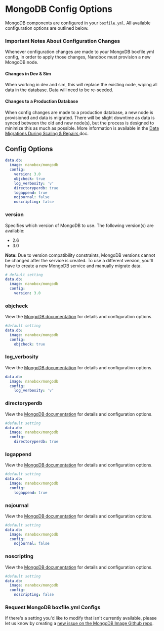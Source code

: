 # MongoDB Config Options

MongoDB components are configured in your `boxfile.yml`. All available configuration options are outlined below.

### Important Notes About Configuration Changes
Whenever configuration changes are made to your MongoDB boxfile.yml config, in order to apply those changes, Nanobox must provision a new MongoDB node.

#### Changes in Dev & Sim
When working in dev and sim, this will replace the existing node, wiping all data in the database. Data will need to be re-seeded.

#### Changes to a Production Database
When config changes are made to a production database, a new node is provisioned and data is migrated. There will be slight downtime as data is synced between the old and new node(s), but the process is designed to minimize this as much as possible. More information is available in the [Data Migrations During Scaling & Repairs ](https://docs.nanobox.io/data-management/data-migrations-scaling/) doc.

## Config Options
```yaml
data.db:
  image: nanobox/mongodb
  config:
    version: 3.0
    objcheck: true
    log_verbosity: 'v'
    directoryperdb: true
    logappend: true
    nojournal: false
    noscripting: false
```

### version
Specifies which version of MongoDB to use. The following version(s) are available:

- 2.6
- 3.0

**Note:** Due to version compatibility constraints, MongoDB versions cannot be changed after the service is created. To use a different version, you'll have to create a new MongoDB service and manually migrate data.

```yaml
# default setting
data.db:
  image: nanobox/mongodb
  config:
    version: 3.0
```

### objcheck
View the [MongoDB documentation](http://docs.mongodb.org/manual/reference/configuration-options/#diaglog) for details and configuration options.

```yaml
#default setting
data.db:
  image: nanobox/mongodb
  config:
    objcheck: true
```

### log\_verbosity
View the [MongoDB documentation](http://docs.mongodb.org/manual/reference/configuration-options/#verbose) for details and configuration options.

```yaml
data.db:
  image: nanobox/mongodb
  config:
    log_verbosity: 'v'
```

### directoryperdb
View the [MongoDB documentation](http://docs.mongodb.org/manual/reference/configuration-options/#directoryperdb) for details and configuration options.

```yaml
#default setting
data.db:
  image: nanobox/mongodb
  config:
    directoryperdb: true
```

### logappend
View the [MongoDB documentation](http://docs.mongodb.org/manual/reference/configuration-options/#logappend) for details and configuration options.

```yaml
#default setting
data.db:
  image: nanobox/mongodb
  config:
    logappend: true
```

### nojournal
View the [MongoDB documentation](http://docs.mongodb.org/manual/reference/configuration-options/#nojournal) for details and configuration options.

```yaml
#default setting
data.db:
  image: nanobox/mongodb
  config:
    nojournal: false
```

### noscripting
View the [MongoDB documentation](http://docs.mongodb.org/manual/reference/configuration-options/#noscripting) for details and configuration options.

```yaml
#default setting
data.db:
  image: nanobox/mongodb
  config:
    noscripting: false
```

### Request MongoDB boxfile.yml Configs
If there's a setting you'd like to modify that isn't currently available, please let us know by creating a [new issue on the MongoDB Image Github repo](https://github.com/nanobox-io/nanobox-docker-mongodb/issues/new).
